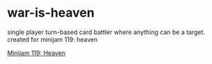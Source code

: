 # war-is-heaven
single player turn-based card battler where anything can be a target. created for minijam 119: heaven

[Minijam 119: Heaven](https://itch.io/jam/mini-jam-119-heaven)
